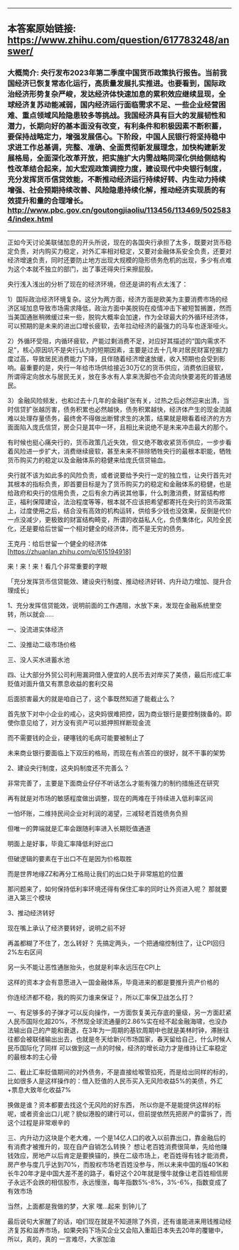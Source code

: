 ----------------------------------------
## 本答案原始链接: https://www.zhihu.com/question/617783248/answer/
### 大概简介: 央行发布2023年第二季度中国货币政策执行报告。当前我国经济已恢复常态化运行，高质量发展扎实推进。也要看到，国际政治经济形势复杂严峻，发达经济体快速加息的累积效应继续显现，全球经济复苏动能减弱，国内经济运行面临需求不足、一些企业经营困难、重点领域风险隐患较多等挑战。我国经济具有巨大的发展韧性和潜力，长期向好的基本面没有改变，有利条件和积极因素不断积蓄，要保持战略定力，增强发展信心。下阶段，中国人民银行将坚持稳中求进工作总基调，完整、准确、全面贯彻新发展理念，加快构建新发展格局，全面深化改革开放，把实施扩大内需战略同深化供给侧结构性改革结合起来，加大宏观政策调控力度，建设现代中央银行制度，充分发挥货币信贷效能，不断推动经济运行持续好转、内生动力持续增强、社会预期持续改善、风险隐患持续化解，推动经济实现质的有效提升和量的合理增长。http://www.pbc.gov.cn/goutongjiaoliu/113456/113469/5025834/index.html
----------------------------------------
正如今天讨论美联储加息的开头所说，现在的各国央行承担了太多，既要对货币稳定负责，对内购买力稳定，对外汇率相对稳定，又要对金融体系安全负责，还要对经济增速负责，同时还要防止地方出现大规模的隐形债务危机的出现，多少有点难为这个本就不独立的部门，出了事还得央行来擦屁股。

央行浅入浅出的分析了现在的经济环境，但还是讲的有点太浅了：

1）国际政治经济环境复杂。这分为两方面，经济方面是欧美为主要消费市场的经济区域加息导致市场需求降低，政治方面中美脱钩在疫情冲击下被短暂搁置，然而当美国通胀稍微缓过来一些，脱钩大概率会加速，作为全球最大的外循环经济体，可以预期的是未来的进出口增长疲软，去年拉动经济的最强力的马车也逐渐哑火。

2）外循环受阻，内循环疲软，产能过剩消费不足，对应好其描述的“国内需求不足”，核心原因坑不是央行认为的短期因素，主要是过去十几年对居民财富挖掘力度过高，导致居民消费能力下降，且伴随着经济增速放缓，收入预期也会受到影响。最重要的是，央行一年给市场供给接近30万亿的货币供应，消费依旧疲软，所谓得定向放水与居民无关，放在多水有人拿来洗脚也不会流向快要渴死的普通居民。

3）金融风险频发，也和过去十几年的金融扩张有关，过热之后必然迎来出清，当时信贷扩张越厉害，债务积累也必然越快，债务积累越快，经济体产生的现金流越难以处理存量债务，最终舍不得做出断臂求生的决策，结果就是眼看着经济的方方面面陷入庞氏信贷，房企只是其中一环，且相比来说绝不是未来冲击最大的那个。

有时候也挺心痛央行的，货币政策几近失效，但又绝不敢收紧货币供应，一步步看着风险进一步扩大，消费继续疲软，甚至未来不排除牺牲央行的最根本职能，牺牲货币购买力的稳定以及金融体系的稳健来给庞氏信贷输血。

央行就不该为如此多的风险负责，或者说要给予央行一定的独立性，让央行首先对其根本的指标负责，即首要目标是为了货币购买力的稳定和金融体系的稳健，也是给政府和央行的信用负责，之后有余力再说其他事，什么刺激消费，财富结构修正，福利保障建设，法治程度等等，根本就不应该把希望都寄托在央行的货币政策上，过度使用之后，结合没有高效的机构运转，供给多少钱也没效果，反倒是代价一点没减少，更极致的财富结构畸变，所谓的收益私人化，负债集体化，风险全民化，还是要给后世留一个相对健全的经济体，而不是无穷的债务。

王克丹：给后世留一个健全的经济体 [https://zhuanlan.zhihu.com/p/615194918]

来！来！来！看几个非常重要的字眼

「充分发挥货币信贷能效、建设央行制度、推动经济好转、内升动力增加、提升合理成长」

1、充分发挥信贷能效，说明前面的工作遇阻，水放下来，发现在金融系统里空转，所以就会.....

一、没流进实体经济

二、没推动二级市场价格

三、没人买水进蓄水池

四、让大部分外贸公司利用漏洞借入便宜的人民币去对岸买了美债，最后形成汇率贬值对面升值又有票息收益的套利交易

后面损害最大的就是咱自己了，这个事既然知道了能截止么？

首先放下对中小企业的戒心，这央妈很难把控，因为商业银行是要控制拨备的。即使你意见给了，对方没有资产可以抵押照样断现金流

而不需要钱的企业，硬噻钱的毛病可能要被制止了

未来商业银行要面临上下双压的格局，而现在有点答应的很好，就不干事的架势

2、建设央行制度，这央妈制度还不完善么？

非常完善了，主要是下面商业仔仔不听话怎么才能有强力的制约措施还在研究

再有就是对市场的敏感程度做出调整，现在的两难在于持续进入低利率区间

一怕坏账，二维持民间企业对利润的渴望，三减轻老百姓债务负担

但唯一的弊端就是汇率会跟随利率进入长期贬值通道

明面上是好事，毕竟汇率降低利好出口

但破逻辑的要素在于出口不在是因为价格取胜

而是世界地缘ZZ和再分工格局让我们的出口处于非常尴尬的位置

那问题来了，如何保持低利率环境还得有保住汇率的同时让外资进入呢？ 那就要进入第三个模块

3、推动经济转好

现在嘴上承认了经济要转好，说明之前不好

再盖都糊了不住了，怎么转好？ 先搞定两头，一个把通缩控制住了，让CPI回归2%左右区间

另一头不能让恶性通胀抬头，也就是利率永远压在CPI上

这样的资本才会有意愿进入一国金融体系，毕竟进来的都是要推升资产价格的

你连经济都不稳，我的购买力谁来保证？，所以汇率保卫战怎么打？

一、有足够多的子弹才可以反向操作，一方面恢复美元存底的量级，另一方面赶紧人民币国际化超20%，不然现全球流通量的2.86%实在经不起金融海啸，也没办法输出自己的产能和衰退，在3年为一周期的基钦周期中也就是美林时钟，滞胀往往都会被联储输出出去，也就是冬天给新兴市场国家，春天留给自己，什么时候人民币国际化了同样 可以做到这一点的时候，经济的增长动力才是维持让汇率稳定的最根本的主心骨

二、截止汇率贬值期间的对外债务，不是直接给喉管掐死，而是给出同样的标的，比如很多人是这样操作的：借入贬值的人民币买入无风险收益5%的美债，外汇+票息大致年化收益7%

换做是谁？资本都要去找这个无风险的好东西， 所以你是不是能提供这样的标呢，或者资金出口儿呢？貌似港股的建行可以，但前提依然先把房产的雷拆了，而这个过程是非常艰辛的

三、内升动力这块是个老大难，一个是14亿人口的收入以前靠出口，靠金融后的有消费才被推升的，现在自产自销怎么转换？ 想让老百姓消费很简单，先给他赚钱效应，房地产以后肯定是要换锚的，换在二级市场上，老百姓得有钱才能消费，房产参与度几乎达到70%，而股权市场老百姓没参与，所以未来中国的版401K和长牛20年才是中国大差不差的路子，看好这个20年就是慢牛就像让老百姓相信房子永远不会跌的相信股市，永远慢涨，每年指数5%-8%，3%-6%，指数变成了有效市场

当然，上面都是我做的梦，大家 嘿...起来 到钟儿了

最后说句大家醒了的话，咱们现在就是不知道除了外资，还有谁能进来用钱推动经济复苏和滋养市场，如果央妈下场买企业又会陷入重蹈日本失去20年的覆辙中，所以，真的，真的 一言难尽，大家加油